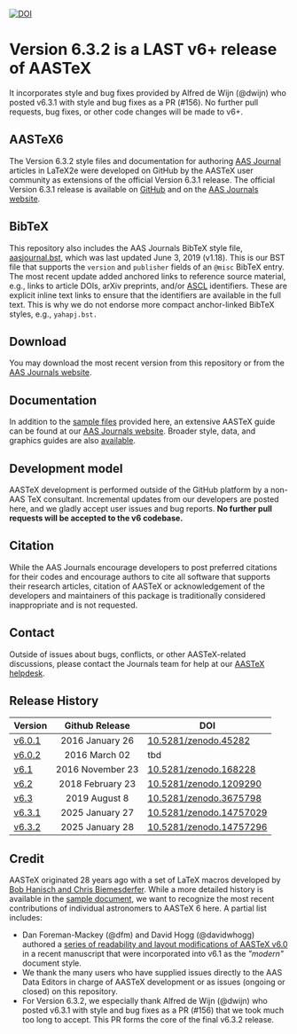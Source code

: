[![DOI](https://zenodo.org/badge/DOI/10.5281/zenodo.593626.svg)](https://doi.org/10.5281/zenodo.593626)

# Version 6.3.2 is a LAST v6+ release of AASTeX
 It incorporates style and bug fixes provided by Alfred de Wijn (@dwijn) who posted v6.3.1 with style and bug fixes as a PR (#156).
 No further pull requests, bug fixes, or other code changes will be made to v6+. 

## AASTeX6
 The Version 6.3.2 style files and documentation for authoring [AAS Journal](https://journals.aas.org) articles in LaTeX2e  were developed on GitHub by the AASTeX user community as extensions of the official Version 6.3.1 release. 
 The official Version 6.3.1 release is available on [GitHub](https://github.com/AASJournals/AASTeX60/releases/tag/v6.3.1) and on the [AAS Journals website](https://journals.aas.org/aastex-package-for-manuscript-preparation/). 


## BibTeX
 This repository also includes the AAS Journals BibTeX style file, [aasjournal.bst](bst/aasjournal.bst), which was last updated June 3, 2019 (v1.18). This is our BST file that supports the `version` and `publisher` fields of an `@misc` BibTeX entry. 
 The most recent update added anchored links to reference source material, e.g., links to article DOIs, arXiv preprints, and/or [ASCL](http://ascl.net) identifiers. These are explicit inline text links to ensure that the identifiers are available in the full text. This is why we do not endorse more compact anchor-linked BibTeX styles, e.g., `yahapj.bst.`

## Download
 You may download the most recent version from this repository or from the [AAS Journals website](https://journals.aas.org/aastex-package-for-manuscript-preparation/). 

## Documentation
 In addition to the [sample files](sample) provided here, an extensive AASTeX guide can be found at our [AAS Journals website](https://journals.aas.org/aastex-package-for-manuscript-preparation/). Broader style, data, and graphics guides are also [available](https://journals.aas.org/author-resources/). 

## Development model
 AASTeX development is performed outside of the GitHub platform by a non-AAS TeX consultant. 
 Incremental updates from our developers are posted here, and we gladly accept user issues and bug reports. 
 **No further pull requests will be accepted to the v6 codebase.**

## Citation
 While the AAS Journals encourage developers to post preferred citations for their codes and encourage authors to cite all software that supports their research articles, citation of AASTeX or acknowledgement of the developers and maintainers of this package is traditionally considered inappropriate and is not requested.

## Contact
 Outside of issues about bugs, conflicts, or other AASTeX-related discussions, please contact the Journals team for help at our [AASTeX helpdesk](mailto:aastex@aas.org).

## Release History

| Version  | Github Release   | DOI  |
| -------- |:----------------:| -----|
| [v6.0.1](https://github.com/AASJournals/AASTeX60/tree/v6.0.1)   | 2016 January 26  | [10.5281/zenodo.45282](https://doi.org/10.5281/zenodo.45282) |
| [v6.0.2](https://github.com/AASJournals/AASTeX60/tree/v6.0.2)   | 2016 March 02    | tbd |
| [v6.1](https://github.com/AASJournals/AASTeX60/tree/v6.1)       | 2016 November 23 | [10.5281/zenodo.168228](https://doi.org/10.5281/zenodo.168228) |
| [v6.2](https://github.com/AASJournals/AASTeX60/tree/v6.2)       | 2018 February 23 | [10.5281/zenodo.1209290](https://doi.org/10.5281/zenodo.1209290) |
| [v6.3](https://github.com/AASJournals/AASTeX60/tree/v6.3)       | 2019 August 8 | [10.5281/zenodo.3675798](https://doi.org/10.5281/zenodo.3675798) |
| [v6.3.1](https://github.com/AASJournals/AASTeX60/tree/v6.3.1)   | 2025 January 27 | [10.5281/zenodo.14757029](https://doi.org/10.5281/zenodo.14757029) |
| [v6.3.2](https://github.com/AASJournals/AASTeX60/tree/v6.3.2)   | 2025 January 28 | [10.5281/zenodo.14757296](https://doi.org/10.5281/zenodo.14757296) |

## Credit
AASTeX originated 28 years ago with a set of LaTeX macros developed by [Bob Hanisch and Chris Biemesderfer](https://ui.adsabs.harvard.edu/#abs/1989BAAS...21..780H/abstract). While a more detailed history is available in the [sample document](sample/sample61.tex), we want to recognize the most recent contributions of individual astronomers to AASTeX 6 here. A partial list includes:

+ Dan Foreman-Mackey (@dfm) and David Hogg (@davidwhogg) authored a [series of readability and layout modifications of AASTeX v6.0](https://github.com/dfm/peerless/blob/master/document/ms.tex#L19-L69) in a recent manuscript that were incorporated into v6.1 as the *"modern"* document style.
+ We thank the many users who have supplied issues directly to the AAS Data Editors in charge of AASTeX development or as issues (ongoing or closed) on this repository. 
+ For Version 6.3.2, we especially thank Alfred de Wijn (@dwijn) who posted v6.3.1 with style and bug fixes as a PR (#156) that we took much too long to accept. This PR forms the core of the final v6.3.2 release. 
